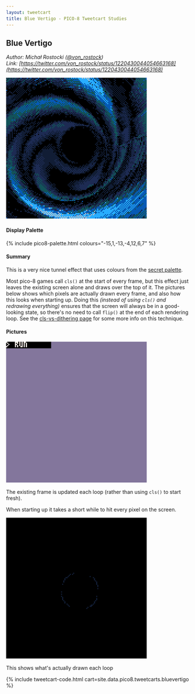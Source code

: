 ```yaml
---
layout: tweetcart
title: Blue Vertigo - PICO-8 Tweetcart Studies
---
```


## Blue Vertigo

_Author: Michał Rostocki ([@von_rostock](https://twitter.com/von_rostock))_<br>
_Link: [https://twitter.com/von_rostock/status/1220430044054663168](https://twitter.com/von_rostock/status/1220430044054663168)_

<img class="screenie" src="/img/tweetcarts/bluevertigo.gif" alt="Blue Vertigo">

#### Display Palette
{% include pico8-palette.html colours="-15,1,-13,-4,12,6,7" %}

#### Summary
This is a very nice tunnel effect that uses colours from the [secret palette](https://youtu.be/AsVzk6kCAJY).

Most pico-8 games call `cls()` at the start of every frame, but this effect just leaves the existing screen alone and draws over the top of it. The pictures below shows which pixels are actually drawn every frame, and also how this looks when starting up. Doing this _(instead of using `cls()` and redrawing everything)_ ensures that the screen will always be in a good-looking state, so there's no need to call `flip()` at the end of each rendering loop. See the [cls-vs-dithering page](./basics#cls-vs-dithering) for some more info on this technique.

#### Pictures
<div class="halfgrid">

<div>
<img src="/img/tweetcarts/bluevertigo-startup.gif">
<p>The existing frame is updated each loop (rather than using <code>cls()</code> to start fresh).</p>
<p>When starting up it takes a short while to hit every pixel on the screen.</p>
</div>

<div>
<img src="/img/tweetcarts/bluevertigo-cls-loop.gif">
<p>This shows what's actually drawn each loop</p>
</div>

</div>

{% include tweetcart-code.html cart=site.data.pico8.tweetcarts.bluevertigo %}
